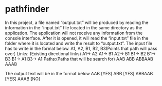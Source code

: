 # pathfinder
In this project, a file named “output.txt” will be produced by reading the information in the
“input.txt” file located in the same directory as the application. The application will not receive any
information from the console interface. After it is opened, it will read the “input.txt” file in the
folder where it is located and write the result to “output.txt”. 
The input file has to write in the format below.
A1, A2, B1, B2, B3(Points that path will pass over)
Links: (Existing directional links)
A1-> A2
A1-> B1
A2-> B1
B1-> B2
B1-> B3
B1-> A1
B3-> A1
Paths:(Paths that will be search for)
AAB
ABB
ABBAAB
AAAB

The output text will be in the format below
AAB [YES]
ABB [YES]
ABBAAB [YES]
AAAB [NO]
